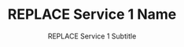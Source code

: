 ---
serviceId: sample-service-1
title: REPLACE Service 1 Name
subtitle: REPLACE Service 1 Subtitle
description: REPLACE Brief service description. Lorem ipsum dolor sit amet, consectetur adipiscing elit, sed do eiusmod tempor incididunt ut labore.
icon: Search
featured: true
order: 1
heroTitle: REPLACE Service
heroSubtitle: REPLACE Benefit
heroDescription: REPLACE Detailed service description and benefits. Lorem ipsum dolor sit amet, consectetur adipiscing elit, sed do eiusmod tempor incididunt ut labore et dolore magna aliqua.
whatYouGet:
  - REPLACE what client gets 1
  - REPLACE what client gets 2
  - REPLACE what client gets 3
  - REPLACE what client gets 4
  - REPLACE what client gets 5
features:
  - title: REPLACE Feature 1
    description: REPLACE Feature 1 description. Lorem ipsum dolor sit amet, consectetur adipiscing elit.
    icon: Search
  - title: REPLACE Feature 2
    description: REPLACE Feature 2 description. Sed do eiusmod tempor incididunt ut labore et dolore.
    icon: Target
  - title: REPLACE Feature 3
    description: REPLACE Feature 3 description. Ut enim ad minim veniam, quis nostrud exercitation.
    icon: CheckCircle
process:
  - step: 1
    title: REPLACE Process Step 1
    description: REPLACE Step 1 description. Lorem ipsum dolor sit amet consectetur.
  - step: 2
    title: REPLACE Process Step 2  
    description: REPLACE Step 2 description. Adipiscing elit sed do eiusmod tempor.
  - step: 3
    title: REPLACE Process Step 3
    description: REPLACE Step 3 description. Incididunt ut labore et dolore magna.
pricing:
  startingPrice: $XXX
  priceDescription: REPLACE pricing description
seo:
  metaTitle: 'REPLACE Service 1 | [Your Business] [Location]'
  metaDescription: REPLACE Service meta description. Describe the service and benefits. Keep under 160 characters.
  canonicalUrl: /services/sample-service-1
  noIndex: false
  keywords:
    - REPLACE service keyword 1
    - REPLACE service keyword 2
    - REPLACE service keyword 3
  winningKeywords:
    - REPLACE service winning keyword
  serpAnalysisHistory: []
  currentReport: sample_report
---